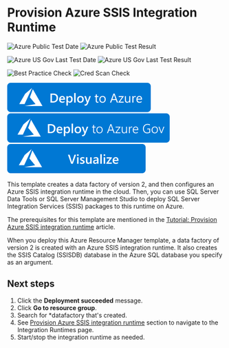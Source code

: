 # Provision Azure SSIS Integration Runtime

![Azure Public Test Date](https://azurequickstartsservice.blob.core.windows.net/badges/101-data-factory-v2-provision-ssis-runtime/PublicLastTestDate.svg)
![Azure Public Test Result](https://azurequickstartsservice.blob.core.windows.net/badges/101-data-factory-v2-provision-ssis-runtime/PublicDeployment.svg)

![Azure US Gov Last Test Date](https://azurequickstartsservice.blob.core.windows.net/badges/101-data-factory-v2-provision-ssis-runtime/FairfaxLastTestDate.svg)
![Azure US Gov Last Test Result](https://azurequickstartsservice.blob.core.windows.net/badges/101-data-factory-v2-provision-ssis-runtime/FairfaxDeployment.svg)

![Best Practice Check](https://azurequickstartsservice.blob.core.windows.net/badges/101-data-factory-v2-provision-ssis-runtime/BestPracticeResult.svg)
![Cred Scan Check](https://azurequickstartsservice.blob.core.windows.net/badges/101-data-factory-v2-provision-ssis-runtime/CredScanResult.svg)

[![Deploy To Azure](https://raw.githubusercontent.com/Azure/azure-quickstart-templates/master/1-CONTRIBUTION-GUIDE/images/deploytoazure.svg?sanitize=true)](https://portal.azure.com/#create/Microsoft.Template/uri/https%3A%2F%2Fraw.githubusercontent.com%2FAzure%2Fazure-quickstart-templates%2Fmaster%2F101-data-factory-v2-provision-ssis-runtime%2Fazuredeploy.json)
[![Deploy To Azure US Gov](https://raw.githubusercontent.com/Azure/azure-quickstart-templates/master/1-CONTRIBUTION-GUIDE/images/deploytoazuregov.svg?sanitize=true)](https://portal.azure.us/#create/Microsoft.Template/uri/https%3A%2F%2Fraw.githubusercontent.com%2FAzure%2Fazure-quickstart-templates%2Fmaster%2F101-data-factory-v2-provision-ssis-runtime%2Fazuredeploy.json)
[![Visualize](https://raw.githubusercontent.com/Azure/azure-quickstart-templates/master/1-CONTRIBUTION-GUIDE/images/visualizebutton.svg?sanitize=true)](http://armviz.io/#/?load=https%3A%2F%2Fraw.githubusercontent.com%2FAzure%2Fazure-quickstart-templates%2Fmaster%2F101-data-factory-v2-provision-ssis-runtime%2Fazuredeploy.json)

This template creates a data factory of version 2, and then configures an Azure SSIS integration runtime in the cloud.  Then, you can use SQL Server Data Tools or SQL Server Management Studio to deploy SQL Server Integration Services (SSIS) packages to this runtime on Azure.

The prerequisites for this template are mentioned in the [Tutorial: Provision Azure SSIS integration runtime](https://docs.microsoft.com/en-us/azure/data-factory/tutorial-deploy-ssis-packages-azure#prerequisites) article.

When you deploy this Azure Resource Manager template, a data factory of version 2 is created with an Azure SSIS integration runtime. It also creates the SSIS Catalog (SSISDB) database in the Azure SQL database you specify as an argument.

## Next steps

1. Click the **Deployment succeeded** message.
2. Click **Go to resource group**.
3. Search for *datafactory that's created.
4. See [Provision Azure SSIS integration runtime](https://docs.microsoft.com/en-us/azure/data-factory/tutorial-create-azure-ssis-runtime-portal#provision-an-azure-ssis-integration-runtime) section to navigate to the Integration Runtimes page.
5. Start/stop the integration runtime as needed.

